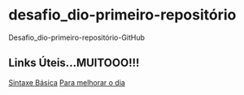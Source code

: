 # desafio_dio-primeiro-repositório
Desafio_dio-primeiro-repositório-GitHub

## Links Úteis...MUITOOO!!!
[Sintaxe Básica](https://www.markdownguide.org/basic-syntax/)
[Para melhorar o dia](https://www.youtube.com/watch?v=RZ6P9qk-uzg)
